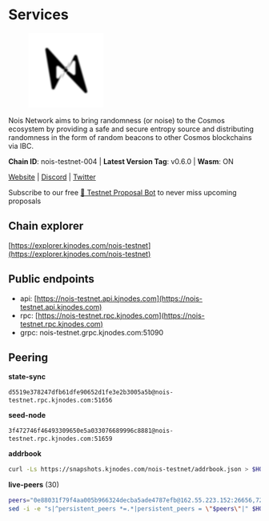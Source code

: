 # Services

<figure><img src="https://raw.githubusercontent.com/kj89/cosmos-images/main/logos/nois.png" width="150" alt=""><figcaption></figcaption></figure>

Nois Network aims to bring randomness (or noise)  to the Cosmos ecosystem by providing a safe and  secure entropy source and distributing randomness  in the form of random beacons to other Cosmos blockchains via IBC.

**Chain ID**: nois-testnet-004 | **Latest Version Tag**: v0.6.0 | **Wasm**: ON

[Website](https://nois.network) | [Discord](https://discord.gg/dHdpwtEb6F) | [Twitter](https://twitter.com/NoisNetwork)



Subscribe to our free [🤖 Testnet Proposal Bot](https://t.me/kjnodes_testnet_proposal_bot) to never miss upcoming proposals


## Chain explorer
[https://explorer.kjnodes.com/nois-testnet](https://explorer.kjnodes.com/nois-testnet)

## Public endpoints

* api: [https://nois-testnet.api.kjnodes.com](https://nois-testnet.api.kjnodes.com)
* rpc: [https://nois-testnet.rpc.kjnodes.com](https://nois-testnet.rpc.kjnodes.com)
* grpc: nois-testnet.grpc.kjnodes.com:51090

## Peering

**state-sync**

```text
d5519e378247dfb61dfe90652d1fe3e2b3005a5b@nois-testnet.rpc.kjnodes.com:51656
```

**seed-node**

```text
3f472746f46493309650e5a033076689996c8881@nois-testnet.rpc.kjnodes.com:51659
```

**addrbook**
```bash
curl -Ls https://snapshots.kjnodes.com/nois-testnet/addrbook.json > $HOME/.noisd/config/addrbook.json
```

**live-peers** (30)
```bash
peers="0e88031f79f4aa005b966324decba5ade4787efb@162.55.223.152:26656,72cd4222818d25da5206092c3efc2c0dd0ec34fe@161.97.96.91:36656,d82bc6935b0bcc2f44c29775176b422bbe737c9e@85.114.142.151:26656,f9179f009a0351a51cde673929f751cc0ca4dfc3@95.217.2.24:26656,e2c0a70930d3df0ea6b274ae73b4982b96492de4@65.108.233.109:17356,40250630b11b62814410129ed5dc29221e141a2f@65.108.72.233:26156,55b593887e758eeb7c1c6e3f8ffd8b30eabd0069@65.108.82.62:26656,f2315b5ce33cb2d2e0e4098dbf593b23710e995f@38.242.221.64:30656,d5519e378247dfb61dfe90652d1fe3e2b3005a5b@65.109.68.190:51656,d2b5b5030e670d4ab37c7fdadb97c25a9f6b7045@78.46.61.117:14656,6a9899efea58941ea40339beaba736b074aa695b@65.109.92.148:36656,c122b9227ebfbb508224421c0740fce710b3ff27@185.209.223.64:14656,2fd09098fe74fb45d1fe1d5aca190df6c9eeefd1@65.108.75.32:26656,4aa321d62f82c4c0910bb9eec7a75c81d0157ceb@65.109.92.241:26656,f7c0a82105152107c0e516056d0672d01a3a8582@88.99.56.200:26656,c5dca34ba3ca713e1ac92d1cce5bc2371430b4c2@65.109.81.119:27656,91f2416b553b819b904c7e2b7823af3a7885e4d2@65.108.158.51:26656,f4ed6f6bdf086cbaab9bed20e4dfc1daf326e4fc@89.117.50.54:26656,9904ddc3186ea1e85390b8753da0e84948c1cf63@168.119.120.76:26656,12c80b97e746b47b7b753aad9f3d85edab279957@104.193.254.42:27656,7b94b17a9eb14e1e263c20e4f395a4b0f0bc1978@192.95.30.128:26656,fa51a34d907a7680e0622f676d24709ebc148e00@162.19.31.150:55726,f8383eeefdb51aaf37f231aac6acf837d76afb97@45.63.104.164:26656,1ebc84b0db1874bd63b7ffe4fa522ac356bcf0d5@159.223.157.30:26656,0845590c7b9ac5d3a9813d1e06dfdf76c49f5876@142.132.209.236:17356,30bf62128e21bd7b4e375a43654d04a69a2e06a4@65.21.104.61:26656,c3a3c2ed1132cc3a2554f0f8c77a60a34e7d4205@109.123.251.49:26656,5c2a752c9b1952dbed075c56c600c3a79b58c395@195.3.220.135:27096,a87dc8b4e827a05fe5c46aea54999120c8252587@162.19.237.81:26656,ade4d8bc8cbe014af6ebdf3cb7b1e9ad36f412c0@176.9.82.221:17356"
sed -i -e "s|^persistent_peers *=.*|persistent_peers = \"$peers\"|" $HOME/.noisd/config/config.toml
```
